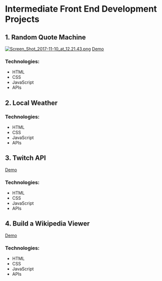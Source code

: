 # Intermediate  Front End Development Projects

## 1. Random Quote Machine
[![Screen_Shot_2017-11-10_at_12.21.43.png](https://s33.postimg.org/cu7mifhm7/Screen_Shot_2017-11-10_at_12.21.43.png)](https://postimg.org/image/e99775ip7/)
[Demo](https://codepen.io/malevolentninja/full/qVNZyK/)
### Technologies:
- HTML
- CSS
- JavaScript
- APIs

## 2. Local Weather
### Technologies:
- HTML
- CSS
- JavaScript
- APIs

## 3. Twitch API
[Demo](https://codepen.io/malevolentninja/full/NwKmav/)
### Technologies:
- HTML
- CSS
- JavaScript
- APIs

## 4. Build a Wikipedia Viewer
[Demo](https://codepen.io/malevolentninja/full/jaZxwZ/)
### Technologies:
- HTML
- CSS
- JavaScript
- APIs
